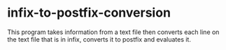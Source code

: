 # infix-to-postfix-conversion
This program takes information from a text file then converts each line on the text file that is in infix, converts it to postfix and evaluates it.
